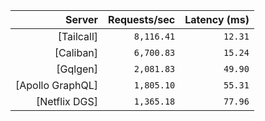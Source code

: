 <!-- PERFORMANCE_RESULTS_START -->

| Server | Requests/sec | Latency (ms) |
|--------:|--------------:|--------------:|
| [Tailcall] | `8,116.41` | `12.31` |
| [Caliban] | `6,700.83` | `15.24` |
| [Gqlgen] | `2,081.83` | `49.90` |
| [Apollo GraphQL] | `1,805.10` | `55.31` |
| [Netflix DGS] | `1,365.18` | `77.96` |

<!-- PERFORMANCE_RESULTS_END -->
